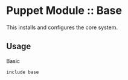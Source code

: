 # Puppet Module :: Base

This installs and configures the core system.

## Usage

Basic

`include base`
